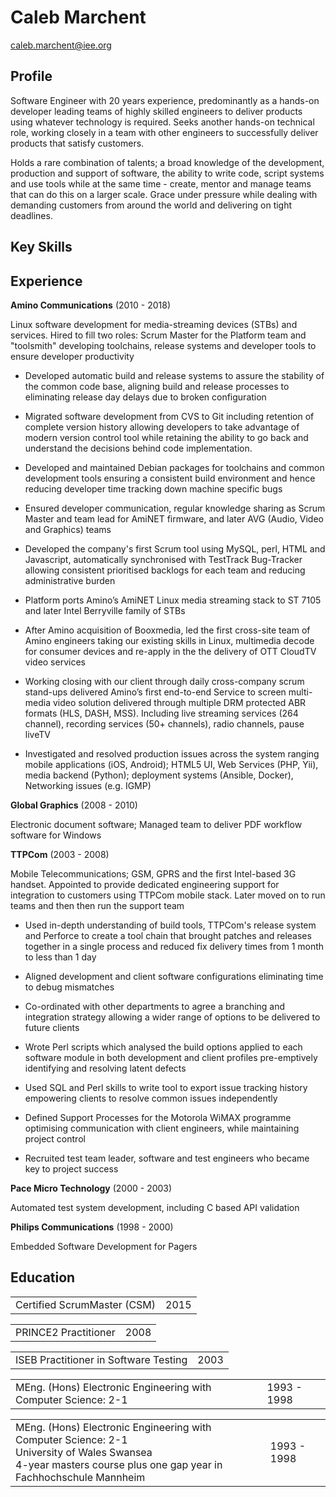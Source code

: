 Caleb Marchent
==
caleb.marchent@iee.org

Profile
--
Software Engineer with 20 years experience, predominantly as a hands-on developer leading teams of highly skilled engineers to deliver products using whatever technology is required. Seeks another hands-on technical role, working closely in a team with other engineers to successfully deliver products that satisfy customers.

Holds a rare combination of talents; a broad knowledge of the development, production and support of software, the ability to write code, script systems and use tools while at the same time - create, mentor and manage teams that can do this on a larger scale. Grace under pressure while dealing with demanding customers from around the world and delivering on tight deadlines.

Key Skills
--

Experience
--


**Amino Communications** (2010 - 2018)
</table>


Linux software development for media-streaming devices (STBs) and services. Hired to fill two roles: Scrum Master for the Platform team and "toolsmith" developing toolchains, release systems and developer tools to ensure developer productivity



* Developed automatic build and release systems to assure the stability of the common code base, aligning build and release processes to eliminating release day delays due to broken configuration

* Migrated software development from CVS to Git including retention of complete version history allowing developers to take advantage of modern version control tool while retaining the ability to go back and understand the decisions behind code implementation.

* Developed and maintained Debian packages for toolchains and common development tools ensuring a consistent build environment and hence reducing developer time tracking down machine specific bugs

* Ensured developer communication, regular knowledge sharing as Scrum Master and team lead for AmiNET firmware, and later AVG (Audio, Video and Graphics) teams

* Developed the company's first Scrum tool using MySQL, perl, HTML and Javascript, automatically synchronised with TestTrack Bug-Tracker allowing consistent prioritised backlogs for each team and reducing administrative burden

* Platform ports Amino’s AmiNET Linux media streaming stack to ST 7105 and later Intel Berryville family of STBs

* After Amino acquisition of Booxmedia, led the first cross-site team of Amino engineers taking our existing skills in Linux, multimedia decode for consumer devices and re-apply in the the delivery of OTT CloudTV video services 

* Working closing with our client through daily cross-company scrum stand-ups delivered Amino’s first end-to-end Service to screen multi-media video solution delivered through multiple DRM protected ABR formats (HLS, DASH, MSS). Including live streaming services (264 channel), recording services (50+ channels), radio channels, pause liveTV

* Investigated and resolved production issues across the system ranging mobile applications (iOS, Android); HTML5 UI, Web Services (PHP, Yii), media backend (Python); deployment systems (Ansible, Docker), Networking issues (e.g. IGMP)



**Global Graphics** (2008 - 2010)
</table>


Electronic document software; Managed team to deliver PDF workflow software for Windows





**TTPCom** (2003 - 2008)
</table>


Mobile Telecommunications; GSM, GPRS and the first Intel-based 3G handset. Appointed to provide dedicated engineering support for integration to customers using TTPCom mobile stack. Later moved on to run teams and then then run the support team



* Used in-depth understanding of build tools, TTPCom's release system and Perforce to create a tool chain that brought patches and releases together in a single process and reduced fix delivery times from 1 month to less than 1 day

* Aligned development and client software configurations eliminating time to debug mismatches

* Co-ordinated with other departments to agree a branching and integration strategy allowing a wider range of options to be delivered to future clients

* Wrote Perl scripts which analysed the build options applied to each software module in both development and client profiles pre-emptively identifying and resolving latent defects

* Used SQL and Perl skills to write tool to export issue tracking history empowering clients to resolve common issues independently

* Defined Support Processes for the Motorola WiMAX programme optimising communication with client engineers, while maintaining project control

* Recruited test team leader, software and test engineers who became key to project success



**Pace Micro Technology** (2000 - 2003)
</table>


Automated test system development, including C based API validation





**Philips Communications** (1998 - 2000)
</table>


Embedded Software Development for Pagers





Education
--

<table>
    <tr><td>Certified ScrumMaster (CSM)<td class="date">2015</td>
</table>

<table>
    <tr><td>PRINCE2 Practitioner<td class="date">2008</td>
</table>

<table>
    <tr><td>ISEB Practitioner in Software Testing<td class="date">2003</td>
</table>

<table>
    <tr><td>MEng. (Hons) Electronic Engineering with Computer Science: 2-1<td class="date">1993 - 1998</td>
</table>

<table>
    <tr>
        <td>
MEng. (Hons) Electronic Engineering with Computer Science: 2-1 <br>
University of Wales Swansea <br>
4-year masters course plus one gap year in Fachhochschule Mannheim
        <td class="date">
        1993 - 1998</td>
    </tr>
</table>
</body>